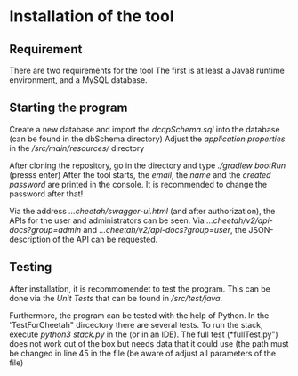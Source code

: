 # Installation of the tool

## Requirement

There are two requirements for the tool The first is at least a Java8 runtime environment, and a MySQL database. 

## Starting the program

Create a new database and import the *dcapSchema.sql* into the database (can be found in the dbSchema directory)
Adjust the *application.properties* in the */src/main/resources/* directory

After cloning the repository, go in the directory and type *./gradlew bootRun* (presss enter)
After the tool starts, the *email*, the *name* and the *created password* are printed in the console. It is recommended to change the password after that!

Via the address *...cheetah/swagger-ui.html* (and after authorization), the APIs for the user and administrators can be seen. Via *...cheetah/v2/api-docs?group=admin* and *...cheetah/v2/api-docs?group=user*, the JSON-description of the API can be requested.

## Testing 

After installation, it is recommomendet to test the program. 
This can be done via the *Unit Tests* that can be found in */src/test/java*.

Furthermore, the program can be tested with the help of Python. In the 'TestForCheetah" dircectory there are several tests. To run the stack, execute *python3 stack.py* in the (or in an IDE). 
The full test (*fullTest.py") does not work out of the box but needs data that it could use (the path must be changed in line 45 in the file (be aware of adjust all parameters of the file)


